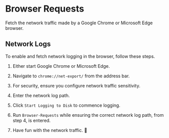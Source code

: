 # Browser Requests

Fetch the network traffic made by a Google Chrome or Microsoft Edge browser.

## Network Logs

To enable and fetch network logging in the browser, follow these steps.

1) Either start Google Chrome or Microsoft Edge.

2) Navigate to  `chrome://net-export/` from the address bar.

3) For security, ensure you configure network traffic sensitivity.

4) Enter the network log path.

6) Click `Start Logging to Disk` to commence logging.

7) Run `Browser-Requests` while ensuring the correct network log path, from step 4, is entered.

8) Have fun with the network traffic. 🎉

